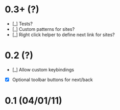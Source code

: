 # 0.3+ (?)

- [_] Tests?
- [_] Custom patterns for sites?
- [_] Right click helper to define next link for sites?

# 0.2 (?)

- [_] Allow custom keybindings
- [x] Optional toolbar buttons for next/back

# 0.1 (04/01/11)

